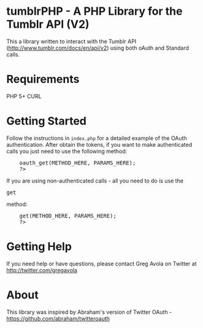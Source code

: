 # tumblrPHP - A PHP Library for the Tumblr API (V2)

This a library written to interact with the Tumblr API (http://www.tumblr.com/docs/en/api/v2) using both oAuth and Standard calls.

# Requirements
PHP 5+
CURL

# Getting Started
Follow the instructions in <code>index.php</code> for a detailed example of the OAuth authentication. After obtain the tokens, if you want to make authenticated calls you just need to use the following method:

<pre>
	<?
		$tumblr = new Tumblr(consumer, secret, user_token, user_secret);
		$res = $tumblr->oauth_get(METHOD_HERE, PARAMS_HERE);
	?>
</pre>

If you are using non-authenticated calls - all you need to do is use the <pre>get</pre> method:

<pre>
	<?
		$tumblr = new Tumblr(consumer, secret);
		$res = $tumblr->get(METHOD_HERE, PARAMS_HERE);
	?>
</pre>

# Getting Help
If you need help or have questions, please contact Greg Avola on Twitter at http://twitter.com/gregavola

# About
This library was inspired by Abraham's version of Twitter OAuth - https://github.com/abraham/twitteroauth